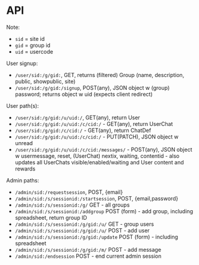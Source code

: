 # API

Note:
- `sid` = site id
- `gid` = group id
- `uid` = usercode

User signup:
- `/user/sid:/g/gid:`, GET, returns (filtered) Group (name, description, public,
  showpublic, site)
- `/user/sid:/g/gid:/signup`, POST(any), JSON object w (group) password; returns 
  object w uid (expects client redirect)

User path(s):
- `/user/sid:/g/gid:/u/uid:/`, GET(any), return User
- `/user/sid:/g/gid:/u/uid:/c/cid:/` - GET(any), return UserChat
- `/user/sid:/g/gid:/c/cid:/` - GET(any), return ChatDef
- `/user/sid:/g/gid:/u/uid:/c/cid:/` - PUT(PATCH), JSON object w unread
- `/user/sid:/g/gid:/u/uid:/c/cid:/messages/` - POST(any), JSON object 
  w usermessage, reset, (UserChat) nextix, waiting, contentid - 
  also updates all UserChats visible/enabled/waiting and User content
  and rewards

Admin paths:
- `/admin/sid:/requestsession`, POST, {email}
- `/admin/sid:/s/sessionid:/startsession`, POST, {email,password}
- `/admin/sid:/s/sessionid:/g/` GET - all groups
- `/admin/sid:/s/sessionid:/addgroup` POST (form) - add group, including spreadsheet, return group ID
- `/admin/sid:/s/sessionid:/g/gid:/u/` GET - group users
- `/admin/sid:/s/sessionid:/g/gid:/u/` POST - add user
- `/admin/sid:/s/sessionid:/g/gid:/update` POST (form) - including spreadsheet
- `/admin/sid:/s/sessionid:/g/gid:/m/` POST - add message
- `/admin/sid:/endsession` POST - end current admin session


